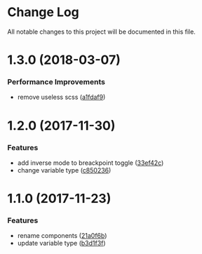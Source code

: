 # Change Log

All notable changes to this project will be documented in this file.

<a name="1.3.0"></a>
# 1.3.0 (2018-03-07)


### Performance Improvements

* remove useless scss ([a1fdaf9](https://github.com/SUI-Components/sui-components/commit/a1fdaf9))



<a name="1.2.0"></a>
# 1.2.0 (2017-11-30)


### Features

* add inverse mode to breackpoint toggle ([33ef42c](https://github.com/SUI-Components/sui-components/commit/33ef42c))
* change variable type ([c850236](https://github.com/SUI-Components/sui-components/commit/c850236))



<a name="1.1.0"></a>
# 1.1.0 (2017-11-23)


### Features

* rename components ([21a0f6b](https://github.com/SUI-Components/sui-components/commit/21a0f6b))
* update variable type ([b3d1f3f](https://github.com/SUI-Components/sui-components/commit/b3d1f3f))



